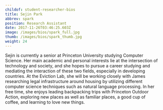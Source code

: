 ```yaml
---
childof: student-researcher-bios
title: Sejin Park
abbrev: spark
position: Research Assistant
date: 2017-11-26T03:46:25.603Z
image: /images/bios/spark_full.jpg
thumb: /images/bios/spark_thumb.jpg
weight: 24
---
```

Sejin is currently a senior at Princeton University studying Computer Science. Her main academic and personal interests lie at the intersection of technology and society, and she hopes to pursue a career studying and mediating the interaction of these two fields, especially in developing countries. At the Eviction Lab, she will be working closely with James researching legal infrastructure around housing by utilizing different computer science techniques such as natural language processing. In her free time, she enjoys leading backpacking trips with Princeton Outdoor Action, exploring new places as well as familiar places, a good cup of coffee, and learning to love new things.
